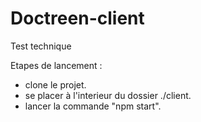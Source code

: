 # Doctreen-client
Test technique

Etapes de lancement : 

- clone le projet.
- se placer à l'interieur du dossier ./client.
- lancer la commande "npm start".
